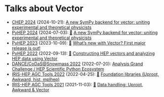 # Talks about Vector

- [CHEP 2024](https://indico.cern.ch/event/1338689) (2024-10-21): [A new SymPy backend for vector: uniting experimental and theoretical physicists](https://indi.to/zTs5b)
- [PyHEP 2024](https://indico.cern.ch/event/1384010) (2024-07-03): [🎥](https://www.youtube.com/watch?v=aVPhP_APhqw) [A new SymPy backend for vector: uniting experimental and theoretical physicists](https://indi.to/pfTC6)
- [PyHEP 2023](https://indico.cern.ch/event/1252095) (2023-10-09): [🎥](https://www.youtube.com/watch?v=JHEAb2R3xzE&list=PLKZ9c4ONm-VlAorAG8kR09ZqhMfHiH2LJ&index=10) [What’s new with Vector? First major release is out!](https://indi.to/35ym5)
- [PyHEP 2022](https://indico.cern.ch/event/1150631) (2022-09-13): [🎥](https://www.youtube.com/watch?v=4iveMzrbe7s&list=PLKZ9c4ONm-VkohKG-skzEG_gklMaSgaO7&index=15) [Constructing HEP vectors and analyzing HEP data using Vector](https://indi.to/bPmMc)
- [DANCE/CoDaS@Snowmass 2022](https://indico.cern.ch/event/1151329) (2022-07-20): [Analysis Grand Challenge / HEP Scientific Python Ecosystem](https://indico.cern.ch/event/1151329/timetable/#3-analysis-grand-challenge-hep)
- [IRIS-HEP AGC Tools 2022](https://indico.cern.ch/event/1126109) (2022-04-25): [🎥](https://www.youtube.com/watch?v=O9KvsDMKOmY) [Foundation libraries (Uproot, Awkward, hist, mplhep)](https://indico.cern.ch/event/1126109/contributions/4780138)
- [IRIS-HEP AGC Tools 2021](https://indico.cern.ch/event/1076231) (2021-11-03): [🎥](https://indico.cern.ch/event/1076231/contributions/4560398/attachments/2338579/4017718/agc_uproot_awk.mp4) [Data handling: Uproot, Awkward & Vector](https://indico.cern.ch/event/1076231/contributions/4560398)
